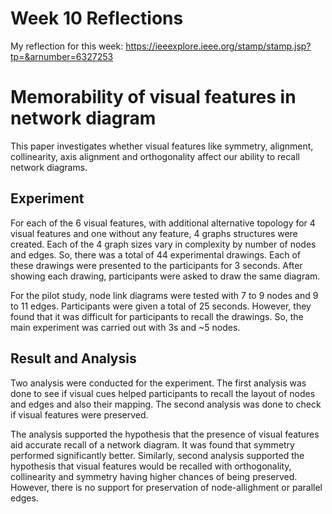 # Week 10 Reflections

My reflection for this week:
https://ieeexplore.ieee.org/stamp/stamp.jsp?tp=&arnumber=6327253

# Memorability of visual features in network diagram


This paper investigates whether visual features like symmetry, alignment, collinearity, axis alignment and orthogonality affect our ability to recall network diagrams.

## Experiment

For each of the 6 visual features, with additional alternative topology for 4 visual features and one without any feature, 4 graphs structures were created. Each of the 4 graph sizes vary in complexity by number of nodes and edges. So, there was a total of 44 experimental drawings. 
Each of these drawings were presented to the participants for 3 seconds. After showing each drawing, participants were asked to draw the same diagram. 

For the pilot study, node link diagrams were tested with 7 to 9 nodes and 9 to 11 edges. Participants were given a total of 25 seconds. However, they found that it was difficult for participants to recall the drawings. So, the main experiment was carried out with 3s and ~5 nodes.


## Result and Analysis

Two analysis were conducted for the experiment. The first analysis was done to see if visual cues helped participants to recall the layout of nodes and edges and also their mapping. The second analysis was done to check if visual features were preserved.

The analysis supported the hypothesis that the presence of visual features aid accurate recall of a network diagram. It was found that symmetry  performed significantly better. Similarly, second analysis supported the hypothesis that visual features would be recalled with orthogonality, collinearity and symmetry having higher chances of being preserved. However, there is no support for preservation of node-allighment or parallel edges.